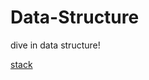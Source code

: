 # Data-Structure

dive in data structure!

[stack](https://github.com/jisoung0405/Data-Structure/edit/main/stack)
